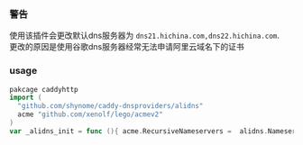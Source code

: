 ### 警告

使用该插件会更改默认dns服务器为 `dns21.hichina.com,dns22.hichina.com`.		
更改的原因是使用谷歌dns服务器经常无法申请阿里云域名下的证书

### usage

```go
pakcage caddyhttp
import (
  "github.com/shynome/caddy-dnsproviders/alidns"
  acme "github.com/xenolf/lego/acmev2"
)
var _alidns_init = func (){ acme.RecursiveNameservers =  alidns.Nameservers }()
```